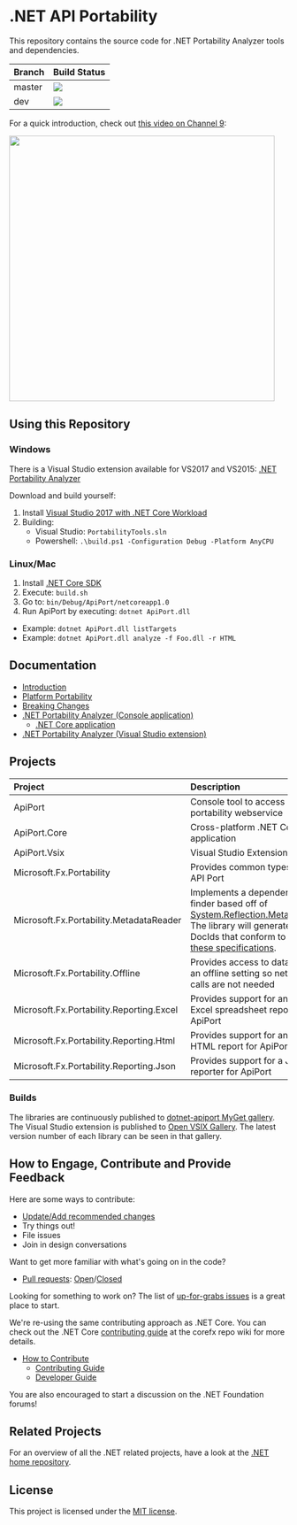 # .NET API Portability

This repository contains the source code for .NET Portability Analyzer tools and
dependencies.

|Branch|Build Status|
|---|---|
|master|[![][BuildStatus-Master]][myget]|
|dev|![][BuildStatus-Dev]|

For a quick introduction, check out [this video on Channel 9][Channel 9 Video]:

[<img src="https://sec.ch9.ms/ch9/031c/f3d7672b-dd71-4a18-a8b4-37573c08031c/DotNetPortabilityAnalyzer_960.jpg" width="480" />][Channel 9 Video]

## Using this Repository

### Windows
There is a Visual Studio extension available for VS2017 and VS2015: [.NET Portability Analyzer](https://marketplace.visualstudio.com/items?itemName=ConnieYau.NETPortabilityAnalyzer)

Download and build yourself:
1. Install [Visual Studio 2017 with .NET Core Workload][Visual Studio 2017]
2. Building:
   * Visual Studio: `PortabilityTools.sln`
   * Powershell: `.\build.ps1 -Configuration Debug -Platform AnyCPU`

### Linux/Mac

1. Install [.NET Core SDK](https://www.microsoft.com/net/core)
2. Execute: `build.sh`
3. Go to: `bin/Debug/ApiPort/netcoreapp1.0`
4. Run ApiPort by executing: `dotnet ApiPort.dll`
  * Example: `dotnet ApiPort.dll listTargets`
  * Example: `dotnet ApiPort.dll analyze -f Foo.dll -r HTML`

## Documentation

* [Introduction](docs/HowTo)
* [Platform Portability](docs/HowTo/PlatformPortability.md)
* [Breaking Changes](docs/HowTo/BreakingChanges.md)
* [.NET Portability Analyzer (Console application)](docs/Console/README.md)
    * [.NET Core application](docs/Console/README.md#using-net-core-application)
* [.NET Portability Analyzer (Visual Studio extension)](docs/VSExtension/README.md)

## Projects

| Project | Description |
| :------ | :---------- |
| ApiPort | Console tool to access portability webservice |
| ApiPort.Core | Cross-platform .NET Core application |
| ApiPort.Vsix | Visual Studio Extension |
| Microsoft.Fx.Portability | Provides common types for API Port |
| Microsoft.Fx.Portability.MetadataReader | Implements a dependency finder based off of [System.Reflection.Metadata][System.Reflection.Metadata]. The library  will generate DocIds that conform to [these specifications][DocId]. |
| Microsoft.Fx.Portability.Offline | Provides access to data in an offline setting so network calls are not needed |
| Microsoft.Fx.Portability.Reporting.Excel | Provides support for an Excel spreadsheet report for ApiPort |
| Microsoft.Fx.Portability.Reporting.Html | Provides support for an HTML report for ApiPort |
| Microsoft.Fx.Portability.Reporting.Json | Provides support for a JSON reporter for ApiPort |

### Builds

The libraries are continuously published to [dotnet-apiport MyGet gallery][myget]. The Visual Studio extension is published to [Open VSIX Gallery][VSIX Gallery].  The latest version number of each library can be seen in that gallery.

## How to Engage, Contribute and Provide Feedback

Here are some ways to contribute:
* [Update/Add recommended changes](docs/RecommendedChanges/README.md)
* Try things out!
* File issues
* Join in design conversations

Want to get more familiar with what's going on in the code?
* [Pull requests][PR]: [Open][PR-Open]/[Closed][PR-Closed]

Looking for something to work on? The list of [up-for-grabs issues][Issues-Open]
is a great place to start.

We're re-using the same contributing approach as .NET Core. You can check out
the .NET Core [contributing guide][Contributing Guide] at the corefx repo wiki
for more details.

* [How to Contribute][Contributing Guide]
    * [Contributing Guide][Contributing Guide]
    * [Developer Guide][Developer Guide]

You are also encouraged to start a discussion on the .NET Foundation forums!

## Related Projects

For an overview of all the .NET related projects, have a look at the
[.NET home repository](https://github.com/Microsoft/dotnet).

## License

This project is licensed under the [MIT license](LICENSE).

[BuildStatus-Master]: https://devdiv.visualstudio.com/_apis/public/build/definitions/0bdbc590-a062-4c3f-b0f6-9383f67865ee/484/badge
[BuildStatus-Dev]: https://devdiv.visualstudio.com/_apis/public/build/definitions/0bdbc590-a062-4c3f-b0f6-9383f67865ee/7913/badge
[Channel 9 Video]: https://channel9.msdn.com/Blogs/Seth-Juarez/A-Brief-Look-at-the-NET-Portability-Analyzer
[Contributing Guide]: https://github.com/dotnet/corefx/wiki/Contributing
[Developer Guide]: https://github.com/dotnet/corefx/wiki/Developer-Guide
[DocId]: https://msdn.microsoft.com/en-us/library/fsbx0t7x.aspx
[Issues-Open]: https://github.com/Microsoft/dotnet-apiport/issues?q=is%3Aopen+is%3Aissue
[PR]: https://github.com/Microsoft/dotnet-apiport/pulls
[PR-Closed]: https://github.com/Microsoft/dotnet-apiport/pulls?q=is%3Apr+is%3Aclosed
[PR-Open]: https://github.com/Microsoft/dotnet-apiport/pulls?q=is%3Aopen+is%3Apr
[myget]: https://dotnet.myget.org/gallery/dotnet-apiport
[System.Reflection.Metadata]: https://github.com/dotnet/corefx/tree/master/src/System.Reflection.Metadata
[Visual Studio 2017]: https://www.microsoft.com/net/core#windowsvs2017
[VSIX Gallery]: http://vsixgallery.com/extension/55d15546-28ca-40dc-af23-dfa503e9c5fe
